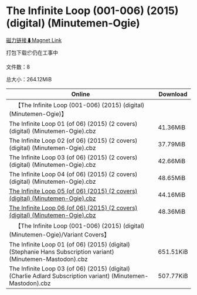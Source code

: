 # The Infinite Loop (001-006) (2015) (digital) (Minutemen-Ogie)

[磁力链接⬇Magnet Link](magnet:?xt=urn:btih:c86e25bb3e4daa3aed7635495ca4d2895587108b&dn=The%20Infinite%20Loop%20%28001-006%29%20%282015%29%20%28digital%29%20%28Minutemen-Ogie%29)

打包下载📦仍在工事中

文件数：8

总大小：264.12MiB

Online | Download
--- | ---
&emsp;【The Infinite Loop (001-006) (2015) (digital) (Minutemen-Ogie)】 | 
The Infinite Loop 01 (of 06) (2015) (2 covers) (digital) (Minutemen-Ogie).cbz | 41.36MiB
The Infinite Loop 02 (of 06) (2015) (2 covers) (digital) (Minutemen-Ogie).cbz | 37.79MiB
The Infinite Loop 03 (of 06) (2015) (2 covers) (digital) (Minutemen-Ogie).cbz | 42.66MiB
The Infinite Loop 04 (of 06) (2015) (2 covers) (digital) (Minutemen-Ogie).cbz | 48.65MiB
[The Infinite Loop 05 (of 06) (2015) (2 covers) (digital) (Minutemen-Ogie).cbz](https://github.com/alicewish/markdown/blob/master/comic/Infinite-Loop-05-of-06-2015-2-covers-digital-Minutemen-Ogie-cbz.md) | 44.16MiB
[The Infinite Loop 06 (of 06) (2015) (2 covers) (digital) (Minutemen-Ogie).cbz](https://github.com/alicewish/markdown/blob/master/comic/Infinite-Loop-06-of-06-2015-2-covers-digital-Minutemen-Ogie-cbz.md) | 48.36MiB
&emsp;【The Infinite Loop (001-006) (2015) (digital) (Minutemen-Ogie)/Variant Covers】 | 
The Infinite Loop 01 (of 06) (2015) (digital) (Stephanie Hans Subscription variant) (Minutemen-Mastodon).cbz | 651.51KiB
The Infinite Loop 03 (of 06) (2015) (digital) (Charlie Adlard Subscription variant) (Minutemen-Mastodon).cbz | 507.77KiB